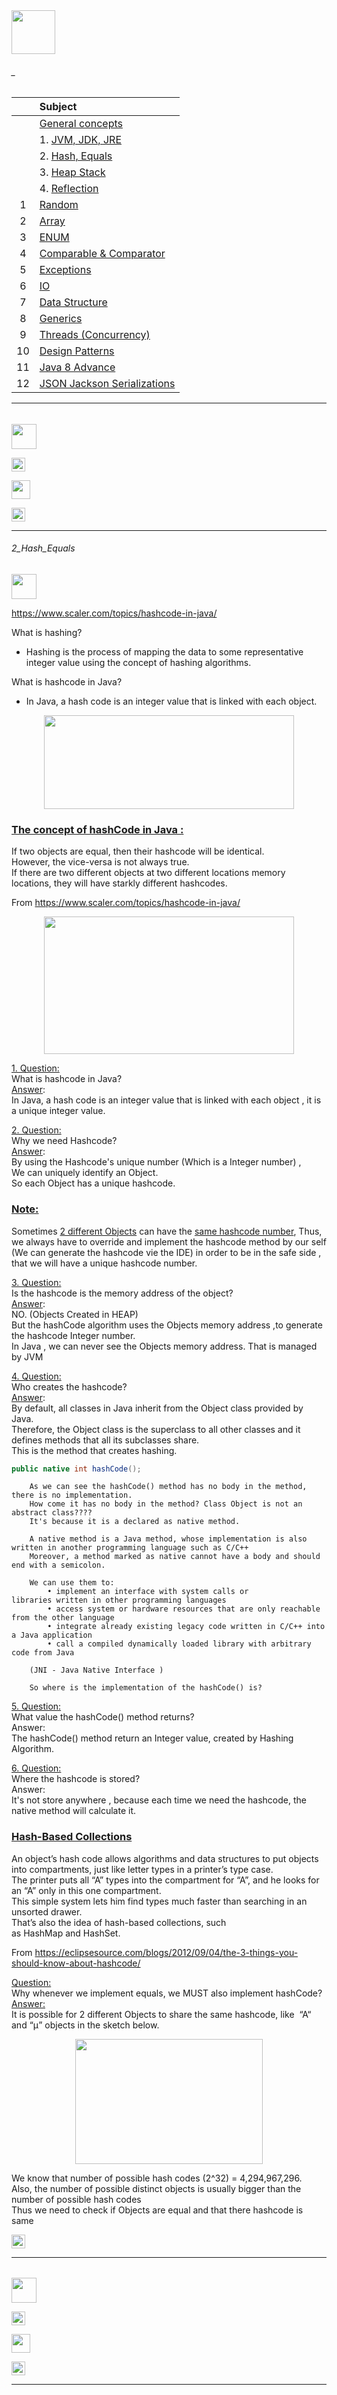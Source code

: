 <img src="https://img.shields.io/badge/-JAVA%20-brightgreen" height=70px>

###### _

|     |  Subject           |
|:---:|:------------------------------| 
|     |[General concepts](#General_Concepts)   | 
|     | 1. [JVM, JDK, JRE](#1_JVM_JDK_JRE)                   |
|     | 2. [Hash, Equals](#2_Hash_Equals)                                       |
|     | 3. [Heap Stack](#3_HEAP_Stack)                         |
|     | 4. [Reflection](#4_reflection) |
|  1  |[Random](https://github.com/sshalem/JAVA/tree/master/_1_Random)   | 
|  2  |[Array](https://github.com/sshalem/JAVA/tree/master/_2_Arrays)  |   
|  3  |[ENUM](https://github.com/sshalem/JAVA/tree/master/_3_enum)  |   
|  4  |[Comparable & Comparator](https://github.com/sshalem/JAVA/tree/master/_4_Comparable_and_Comparator)  |   
|  5  |[Exceptions](https://github.com/sshalem/JAVA/tree/master/_5_Exceptions)  |   
|  6  |[IO](https://github.com/sshalem/JAVA/tree/master/_6_IO)    | 
|  7  |[Data Structure](https://github.com/sshalem/JAVA/tree/master/_7_Data_Structure)  |   
|  8  |[Generics](#-) | 
|  9  |[Threads (Concurrency)](https://github.com/sshalem/JAVA/tree/master/_8_Threads_Java_Concurrency) | 
|  10  |[Design Patterns](https://github.com/sshalem/JAVA/tree/master/10_Design_Patterns) |   
|  11 |[Java 8 Advance](https://github.com/sshalem/JAVA/tree/master/__10_JAVA_8_Advance) | 
|  12 |[JSON Jackson Serializations]() | 


------------------------------------------------------

######

<img src="https://img.shields.io/badge/- X %20-blue" height=40px>

[<img src="https://img.shields.io/badge/-Back to top%20-brown" height=22px>](#_)

<img src="https://img.shields.io/badge/- X %20- green" height=30px>

[<img src="https://img.shields.io/badge/-Back to top%20-brown" height=22px>](#_)

------------------------------------------------------

###### 2_Hash_Equals

<img src="https://img.shields.io/badge/- 2. Hash_Equals %20-blue" height=40px>

https://www.scaler.com/topics/hashcode-in-java/

What is hashing? </br>
* Hashing is the process of mapping the data to some representative integer value using the concept of hashing algorithms. 

What is hashcode in Java? </br>
* In Java, a hash code is an integer value that is linked with each object. 

<p align="center">
  <img src="https://user-images.githubusercontent.com/36256986/211196584-b5359cbf-714d-40a2-ba9d-b8d020915416.png" width="400px" height="150px"/>
</p>

### [The concept of hashCode in Java :](#-)

If two objects are equal, then their hashcode will be identical. </br>
However, the vice-versa is not always true. </br>
If there are two different objects at two different locations memory locations, they will have starkly different hashcodes. </br>

From <https://www.scaler.com/topics/hashcode-in-java/> 

<p align="center">
  <img src="https://user-images.githubusercontent.com/36256986/211196711-49aa202c-4757-4302-9fd6-1e9f96d0d047.png" width="400px" height="220px"/>
</p>

[1. Question:](#-) </br>
What is hashcode in Java?</br>
[Answer](#-): </br>
In Java, a hash code is an integer value that is linked with each object , it is a unique integer value. 

[2. Question:](#-) </br>
Why we need Hashcode?</br>
[Answer](#-): </br>
By using the Hashcode's unique number (Which is a Integer number) , </br>
We can uniquely identify an Object. </br>
So each Object has a unique hashcode. </br>


### [Note:](#-) </br>
Sometimes [2 different Objects](#-) can have the [same hashcode number](#-), Thus, we always have to override and implement the hashcode method by our self (We can generate the hashcode vie the IDE) in order to be in the safe side , that we will have a unique hashcode number.


[3. Question:](#-) </br>
Is the hashcode is the memory address of the object? </br>
[Answer](#-): </br>
NO.  (Objects Created in HEAP) </br>
But the hashCode algorithm uses the Objects memory address ,to generate the hashcode Integer number. </br>
In Java , we can never see the Objects memory address. That is managed by JVM </br>


[4. Question:](#-) </br>
Who creates the hashcode? </br>
[Answer](#-):  </br>
By default, all classes in Java inherit from the Object class provided by Java. </br>
Therefore, the Object class is the superclass to all other classes and it defines methods that all its subclasses share. </br>
This is the method that creates hashing. </br>

```java
public native int hashCode();
```

		As we can see the hashCode() method has no body in the method, there is no implementation. 
		How come it has no body in the method? Class Object is not an abstract class????
		It's because it is a declared as native method.
		
		A native method is a Java method, whose implementation is also written in another programming language such as C/C++
		Moreover, a method marked as native cannot have a body and should end with a semicolon.
		
		We can use them to:
			• implement an interface with system calls or libraries written in other programming languages
			• access system or hardware resources that are only reachable from the other language
			• integrate already existing legacy code written in C/C++ into a Java application
			• call a compiled dynamically loaded library with arbitrary code from Java
		
		(JNI - Java Native Interface )
		
		So where is the implementation of the hashCode() is?


[5. Question:](#-) </br>
What value the hashCode() method returns? </br>
Answer: </br>
The hashCode() method return an Integer value, created by Hashing Algorithm. </br>

[6. Question:](#-) </br>
Where the hashcode is stored? </br>
Answer: </br>
It's not store anywhere , because each time we need the hashcode, the native method will calculate it. </br>


### [Hash-Based Collections](#-)

An object’s hash code allows algorithms and data structures to put objects into compartments, just like letter types in a printer’s type case. </br>
The printer puts all “A” types into the compartment for “A”, and he looks for an “A” only in this one compartment.</br>
This simple system lets him find types much faster than searching in an unsorted drawer. </br>
That’s also the idea of hash-based collections, such as HashMap and HashSet. </br>

From <https://eclipsesource.com/blogs/2012/09/04/the-3-things-you-should-know-about-hashcode/> 

[Question:](#-) </br>
Why whenever we implement equals, we MUST also implement hashCode? </br>
[Answer:](#-) </br>
It is possible for 2 different Objects to share the same hashcode, like  “A“ and “µ” objects in the sketch below. </br>

<p align="center">
  <img src="https://user-images.githubusercontent.com/36256986/211197250-f4bad281-9133-4322-86f3-6404f92d6a60.png" width="300px" height="200px"/>
</p>

We know that number of possible hash codes (2^32) =  4,294,967,296. </br>
Also, the number of possible distinct objects is usually bigger than the number of possible hash codes </br>
Thus we need to check if Objects are equal and that there hashcode is same </br>


[<img src="https://img.shields.io/badge/-Back to top%20-brown" height=22px>](#_)

------------------------------------------------------

######

<img src="https://img.shields.io/badge/- X %20-blue" height=40px>

[<img src="https://img.shields.io/badge/-Back to top%20-brown" height=22px>](#_)

<img src="https://img.shields.io/badge/- X %20- green" height=30px>

[<img src="https://img.shields.io/badge/-Back to top%20-brown" height=22px>](#_)

---
